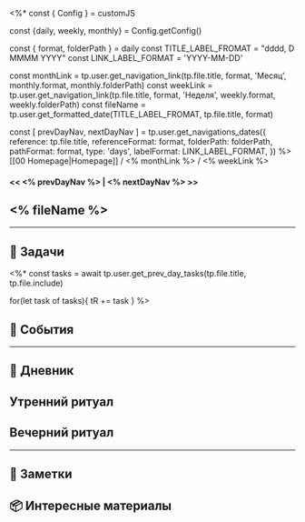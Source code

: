 <%*
const { Config } = customJS

const {daily, weekly, monthly} = Config.getConfig()

const { format, folderPath } = daily
const TITLE_LABEL_FROMAT = "dddd, D MMMM YYYY"
const LINK_LABEL_FORMAT = 'YYYY-MM-DD'

const monthLink = tp.user.get_navigation_link(tp.file.title, format, 'Месяц', monthly.format, monthly.folderPath)
const weekLink = tp.user.get_navigation_link(tp.file.title, format, 'Неделя', weekly.format, weekly.folderPath)
const fileName = tp.user.get_formatted_date(TITLE_LABEL_FROMAT, tp.file.title, format)

const [ prevDayNav, nextDayNav ] = tp.user.get_navigations_dates({
reference: tp.file.title,
referenceFormat: format,
folderPath: folderPath,
pathFormat: format,
type: 'days',
labelFormat: LINK_LABEL_FORMAT,
})
%>[[00 Homepage|Homepage]] / <% monthLink %> / <% weekLink %>

#### << <% prevDayNav %> | <% nextDayNav %> >>

## <% fileName %>

---

## 📕 Задачи
<%*
const tasks = await tp.user.get_prev_day_tasks(tp.file.title, tp.file.include)

for(let task of tasks){
tR += task
}
%>
## 📘 События

---

## 📖 Дневник

## Утренний ритуал

## Вечерний ритуал

---

## 📝 Заметки

## 📦 Интересные материалы

